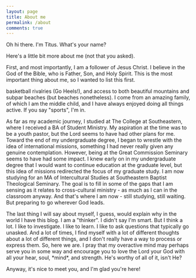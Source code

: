 ```yaml
---
layout: page
title: About me
permalink: /about
comments: true
---
```


<div class="row justify-content-between">
<div class="col-md-8 pr-5">

<p>Oh hi there. I'm Titus. What's your name?</p>

<p>Here's a little bit more about me (not that you asked).</p>

<p>First, and most importantly, I am a follower of Jesus Christ. I believe in the God of the Bible, who is Father, Son, and Holy Spirit. This is the most important thing about me, so I wanted to list this first.</p>

<p>basketball rivalries (Go Heels!), and access to both beautiful mountains and subpar beaches (but beaches nonetheless). I come from an amazing family, of which I am the middle child, and I have always enjoyed doing all things active. If you say "sports", I'm in.</p>

<p>As far as my academic journey, I studied at The College at Southeastern, where I received a BA of Student Ministry. My aspiration at the time was to be a youth pastor, but the Lord seems to have had other plans for me. Toward the end of my undergraduate degree, I began to wrestle with the idea of international missions, something I had never really given any genuine contemplation. However, being at the Great Commission Seminary seems to have had some impact. I knew early on in my undergraduate degree that I would want to continue education at the graduate level, but this idea of missions redirected the focus of my graduate study. I am now studying for an MA of Intercultural Studies at Southeastern Baptist Theological Seminary. The goal is to fill in some of the gaps that I am sensing as it relates to cross-cultural ministry - as much as I can in the classroom anyway. And that's where I am now - still studying, still waiting. But preparing to go wherever God leads.</p>

<p>The last thing I will say about myself, I guess, would explain why in the world I have this blog. I am a "thinker". I didn't say I'm smart. But I think a lot. I like to investigate. I like to learn. I like to ask questions that typically go unasked. And a lot of times, I find myself with a lot of different thoughts about a lot of different things, and I don't really have a way to process or express them. So, here we are. I pray that my overactive mind may perhaps serve you in some way and encourage you to love the Lord your God with all your hear, soul, *mind*, and strength. He's worthy of all of it, isn't He?</p>

<p>Anyway, it's nice to meet you, and I'm glad you're here!</p>